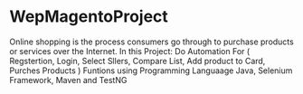 # WepMagentoProject
Online shopping is the process consumers go through to purchase products or services over the Internet. In this Project: Do Automation For ( Regstertion, Login, Select Sllers, Compare List, Add product to Card, Purches Products ) Funtions using Programming Languaage Java, Selenium Framework, Maven and TestNG
